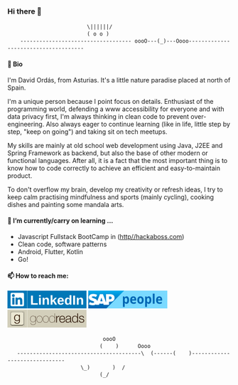 ### Hi there 👋
							 \||||||/
							 ( o o )
		----------------------------------- oooO---(_)---Oooo-------------------------------------

<!--
**davorpa/davorpa** is a ✨ _special_ ✨ repository because its `README.md` (this file) appears on your GitHub profile.

Here are some ideas to get you started:
-->

#### 💬 Bio

I'm David Ordás, from Asturias. It's a little nature paradise placed at north of Spain.

I'm a unique person because I point focus on details. Enthusiast of the programming world, defending a www accessibility for everyone and with data privacy first, I'm always thinking in clean code to prevent over-engineering. Also always eager to continue learning (like in life, little step by step, "keep on going") and taking sit on tech meetups.

My skills are mainly at old school web development using Java, J2EE and Spring Framework as backend, but also the base of other modern or functional languages. After all, it is a fact that the most important thing is to know how to code correctly to achieve an efficient and easy-to-maintain product.

To don't overflow my brain, develop my creativity or refresh ideas, I try to keep calm practising mindfulness and sports (mainly cycling), cooking dishes and painting some mandala arts.

<!--
- 🔭 I’m currently working on ...
-->

#### 🌱 I’m currently/carry on learning ...

- Javascript Fullstack BootCamp in ([http//hackaboss.com](http//hackaboss.com))
- Clean code, software patterns
- Android, Flutter, Kotlin
- Go!

<!--
- 👯 I’m looking to collaborate on ...
- 🤔 I’m looking for help with ...
- 💬 Ask me about ...
-->

#### 📫 How to reach me:

[![LinkedIn Badge](https://raw.githubusercontent.com/davorpa/davorpa/master/assets/rectbadge-linkedin.svg)](https://www.linkedin.com/in/davorpa/) [![SAP People Badge](https://raw.githubusercontent.com/davorpa/davorpa/master/assets/rectbadge-sap.svg)](https://people.sap.com/davorpa) [![GoodReads Badge](https://raw.githubusercontent.com/davorpa/davorpa/master/assets/rectbadge-goodreads.svg)](https://www.goodreads.com/davorpa)

<!--
- 😄 Pronouns: ...
- ⚡ Fun fact: ...
-->
				                  oooO
				                 (    )      Oooo
	   ---------------------------------------\  (------(    )------------------------------
						   \_)       )  /
							     (_/
